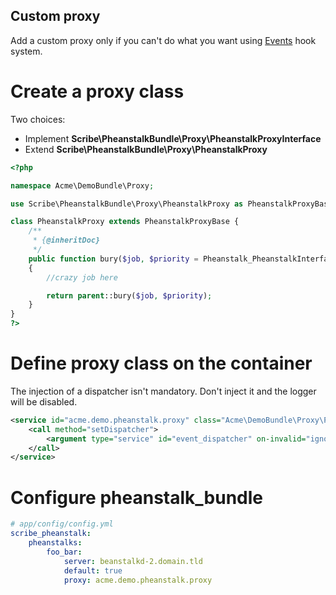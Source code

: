 ## Custom proxy

Add a custom proxy only if you can't do what you want using [Events](https://github.com/armetiz/ScribePheanstalkBundle/blob/master/Resources/doc/4-events.md) hook system.

# Create a proxy class

Two choices: 
* Implement **Scribe\PheanstalkBundle\Proxy\PheanstalkProxyInterface**
* Extend **Scribe\PheanstalkBundle\Proxy\PheanstalkProxy**

```php
<?php

namespace Acme\DemoBundle\Proxy;

use Scribe\PheanstalkBundle\Proxy\PheanstalkProxy as PheanstalkProxyBase;

class PheanstalkProxy extends PheanstalkProxyBase {
    /**
     * {@inheritDoc}
     */
    public function bury($job, $priority = Pheanstalk_PheanstalkInterface::DEFAULT_PRIORITY)
    {
        //crazy job here

        return parent::bury($job, $priority);
    }
}
?>
```

# Define proxy class on the container

The injection of a dispatcher isn't mandatory. Don't inject it and the logger will be disabled.

```xml
<service id="acme.demo.pheanstalk.proxy" class="Acme\DemoBundle\Proxy\PheanstalkProxy">
    <call method="setDispatcher">
        <argument type="service" id="event_dispatcher" on-invalid="ignore"/>
    </call>
</service>
```

# Configure pheanstalk_bundle

``` yaml
# app/config/config.yml
scribe_pheanstalk:
    pheanstalks:
        foo_bar:
            server: beanstalkd-2.domain.tld
            default: true
            proxy: acme.demo.pheanstalk.proxy
```

